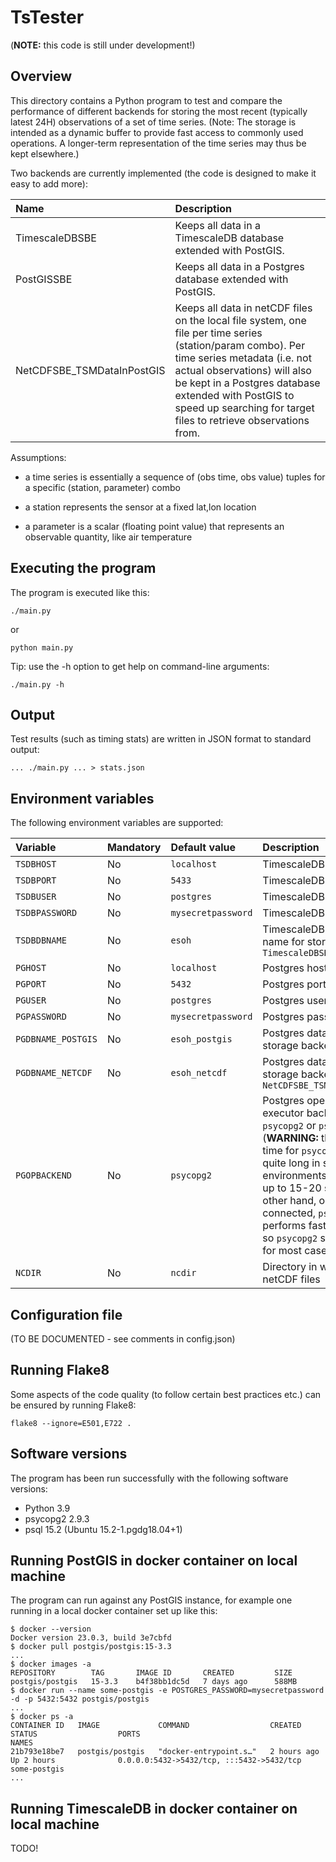 # TsTester

(**NOTE:** this code is still under development!)

## Overview

This directory contains a Python program to test and compare the performance of different backends
for storing the most recent (typically latest 24H) observations of a set of time series.
(Note: The storage is intended as a dynamic buffer to provide fast access to commonly used
operations. A longer-term representation of the time series may thus be kept elsewhere.)

Two backends are currently implemented (the code is designed to make it easy to add more):

Name | Description
:--  | :--
TimescaleDBSBE | Keeps all data in a TimescaleDB database extended with PostGIS.
PostGISSBE | Keeps all data in a Postgres database extended with PostGIS.
NetCDFSBE_TSMDataInPostGIS | Keeps all data in netCDF files on the local file system, one file per time series (station/param combo). Per time series metadata (i.e. not actual observations) will also be kept in a Postgres database extended with PostGIS to speed up searching for target files to retrieve observations from.

Assumptions:

- a time series is essentially a sequence of (obs time, obs value) tuples for a specific
  (station, parameter) combo

- a station represents the sensor at a fixed lat,lon location

- a parameter is a scalar (floating point value) that represents an observable quantity,
  like air temperature

## Executing the program

The program is executed like this:

```text
./main.py
```

or

```text
python main.py
```

Tip: use the -h option to get help on command-line arguments:

```text
./main.py -h
```

## Output

Test results (such as timing stats) are written in JSON format to standard output:

```text
... ./main.py ... > stats.json
```

## Environment variables

The following environment variables are supported:

Variable | Mandatory | Default value | Description
:--      | :--       | :--           | :--
`TSDBHOST`         | No  | `localhost`        | TimescaleDB host
`TSDBPORT`         | No  | `5433`             | TimescaleDB port number
`TSDBUSER`         | No  | `postgres`         | TimescaleDB user name
`TSDBPASSWORD`     | No  | `mysecretpassword` | TimescaleDB password
`TSDBDBNAME`       | No  | `esoh`             | TimescaleDB database name for storage backend `TimescaleDBSBE`
`PGHOST`           | No  | `localhost`        | Postgres host
`PGPORT`           | No  | `5432`             | Postgres port number
`PGUSER`           | No  | `postgres`         | Postgres user name
`PGPASSWORD`       | No  | `mysecretpassword` | Postgres password
`PGDBNAME_POSTGIS` | No  | `esoh_postgis`     | Postgres database name for storage backend `PostGISSBE`
`PGDBNAME_NETCDF`  | No  | `esoh_netcdf`      | Postgres database name for storage backend `NetCDFSBE_TSMDataInPostGIS`
`PGOPBACKEND`      | No  | `psycopg2`         | Postgres operation executor backend, one of `psycopg2` or `psql` (**WARNING:** the connection time for `psycopg2` can be quite long in some environments, sometimes up to 15-20 secs! On the other hand, once connected, `psycopg2` performs faster than `psql`, so `psycopg2` should be used for most cases in practice)
`NCDIR`            | No  | `ncdir`            | Directory in which to keep netCDF files

## Configuration file

(TO BE DOCUMENTED - see comments in config.json)

## Running Flake8

Some aspects of the code quality (to follow certain best practices etc.) can be ensured by
running Flake8:

```text
flake8 --ignore=E501,E722 .
```

## Software versions

The program has been run successfully with the following software versions:

- Python 3.9
- psycopg2 2.9.3
- psql 15.2 (Ubuntu 15.2-1.pgdg18.04+1)

## Running PostGIS in docker container on local machine

The program can run against any PostGIS instance, for example one running in a local docker
container set up like this:

```text
$ docker --version
Docker version 23.0.3, build 3e7cbfd
$ docker pull postgis/postgis:15-3.3
...
$ docker images -a
REPOSITORY        TAG       IMAGE ID       CREATED         SIZE
postgis/postgis   15-3.3    b4f38bb1dc5d   7 days ago      588MB
$ docker run --name some-postgis -e POSTGRES_PASSWORD=mysecretpassword -d -p 5432:5432 postgis/postgis
...
$ docker ps -a
CONTAINER ID   IMAGE             COMMAND                  CREATED       STATUS                  PORTS                                       NAMES
21b793e18be7   postgis/postgis   "docker-entrypoint.s…"   2 hours ago   Up 2 hours              0.0.0.0:5432->5432/tcp, :::5432->5432/tcp   some-postgis
...
```

## Running TimescaleDB in docker container on local machine

TODO!

